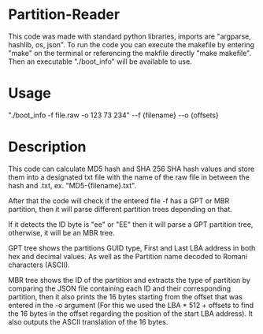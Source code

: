 # Partition-Reader

This code was made with standard python libraries, imports are "argparse, hashlib, os, json".
To run the code you can execute the makefile by entering "make" on the terminal or referencing the makfile directly "make makefile". Then an executable "./boot_info" will be available to use.

# Usage 
"./boot_info -f file.raw -o 123 73 234"
--f {filename} --o {offsets}

# Description 
This code can calculate MD5 hash and SHA 256 SHA hash values and store them into a designated txt file with the name of the raw file in between the hash and .txt, ex. "MD5-{filename}.txt". 

After that the code will check if the entered file -f has a GPT or MBR partition, then it will parse different partition trees depending on that.

If it detects the ID byte is "ee" or "EE" then it will parse a GPT partition tree, otherwise, it will be an MBR tree.

GPT tree shows the partitions GUID type, First and Last LBA address in both hex and decimal values. As well as the Partition name decoded to Romani characters (ASCII).

MBR tree shows the ID of the partition and extracts the type of partition by comparing the JSON file containing each ID and their corresponding partition, then it also prints the 16 bytes starting from the offset that was entered in the -o argument (For this we used the LBA * 512 + offsets to find the 16 bytes in the offset regarding the position of the start LBA address). It also outputs the ASCII translation of the 16 bytes.
